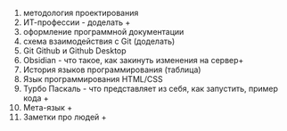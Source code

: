 1. методология проектирования
2. ИТ-профессии - доделать +
3. оформление программной документации
4. схема взаимодействия c Git (доделать)
5. Git Github и Github Desktop
6. Obsidian - что такое, как закинуть изменения на   сервер+
7. История языков программирования (таблица)
8. Язык программирования HTML/CSS 
9. Турбо Паскаль - что представляет из себя, как запустить, пример кода  +
10. Мета-язык +
11. Заметки про людей +
